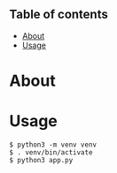 ## Table of contents
* [About](#about)
* [Usage](#usage)

# About


# Usage
```
$ python3 -m venv venv
$ . venv/bin/activate
$ python3 app.py
```